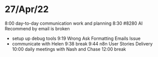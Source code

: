 # 27/Apr/22
8:00 day-to-day communication work and planning
8:30 #8280 AI Recommend by email is broken
  * setup up debug tools
9:19 Wrong Ask Formatting Emails Issue
  * communicate with Helen
9:38 break
9:44 n8n User Stories Delivery
10:00 daily meetings with Nash and Chase
12:00 break
